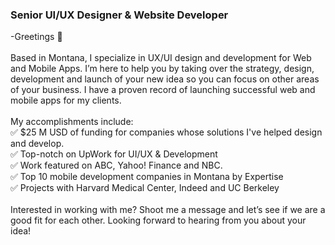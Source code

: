 ### Senior UI/UX Designer & Website Developer<br/>
-Greetings 👋<br/>
<br/>
Based in Montana, I specialize in UX/UI design and development for Web and Mobile Apps. I’m here to help you by taking over the strategy, design, development and launch of your new idea so you can focus on other areas of your business. I have a proven record of launching successful web and mobile apps for my clients.<br/>
<br/>
My accomplishments include:<br/>
✅ $25 M USD of funding for companies whose solutions I've helped design and develop.<br/>
✅ Top-notch on UpWork for UI/UX & Development<br/>
✅ Work featured on ABC, Yahoo! Finance and NBC.<br/>
✅ Top 10 mobile development companies in Montana by Expertise<br/>
✅ Projects with Harvard Medical Center, Indeed and UC Berkeley<br/>
<br/>
Interested in working with me? Shoot me a message and let’s see if we are a good fit for each other. Looking forward to hearing from you about your idea!

